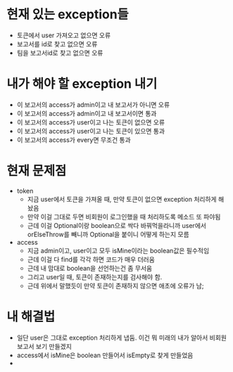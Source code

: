 # 현재 있는 exception들
- 토큰에서 user 가져오고 없으면 오류
- 보고서를 id로 찾고 없으면 오류
- 팀을 보고서id로 찾고 없으면 오류

# 내가 해야 할 exception 내기
- 이 보고서의 access가 admin이고 내 보고서가 아니면 오류
- 이 보고서의 access가 admin이고 내 보고서이면 통과
- 이 보고서의 access가 user이고 나는 토큰이 없으면 오류
- 이 보고서의 access가 user이고 나는 토큰이 있으면 통과
- 이 보고서의 access가 every면 무조건 통과



# 현재 문제점
- token
    - 지금 user에서 토큰을 가져올 때, 만약 토큰이 없으면 exception 처리하게 해놨음
    - 만약 이걸 그대로 두면 비회원이 로그인했을 때 처리하도록 메소드 또 파야됨
    - 근데 이걸 Optional이랑 boolean으로 싹다 바꿔먹을라니까 user에서 orElseThrow를 빼니까 Optional을 붙이니 어떻게 하는지 모름
- access
    - 지금 admin이고, user이고 모두 isMine이라는 boolean값은 필수적임
    - 근데 이걸 다 find를 각각 하면 코드가 매우 더러움
    - 근데 내 맘대로 boolean을 선언하는건 좀 무서움
    - 그리고 user일 때, 토큰이 존재하는지를 검사해야 함.
    - 근데 위에서 말했듯이 만약 토큰이 존재하지 않으면 애초에 오류가 남;

# 내 해결법
- 일단 user은 그대로 exception 처리하게 냅둠. 이건 뭐 미래의 내가 알아서 비회원 보고서 보기 만들겠지
- access에서 isMine은 boolean 만들어서 isEmpty로 찾게 만들었음
- 